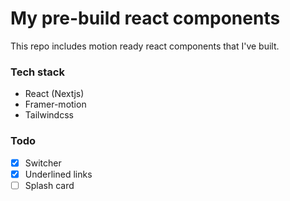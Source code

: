 # My pre-build react components

This repo includes motion ready react components that I've built.

### Tech stack

- React (Nextjs)
- Framer-motion
- Tailwindcss

### Todo

- [x] Switcher 
- [x] Underlined links
- [ ] Splash card
